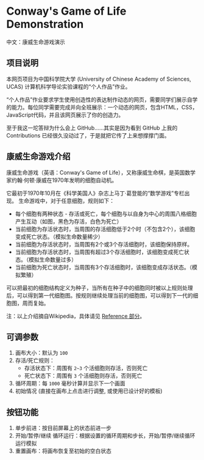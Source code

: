 # Conway's Game of Life Demonstration
中文：康威生命游戏演示

## 项目说明

本网页项目为中国科学院大学 (University of Chinese Academy of Sciences, UCAS) 计算机科学导论实验课程的“个人作品”作业。

“个人作品”作业要求学生使用创造性的表达制作动态的网页，需要同学们展示自学的能力。每位同学需要完成并向全班展示：一个动态的网页，包含HTML，CSS，JavaScript代码，并且该网页展示了你的创造力。

至于我这一坨答辩为什么会上 GitHub……其实是因为看到 GitHub 上我的 Contributions 已经很久没动过了，于是就把它传了上来想撑撑门面。

## 康威生命游戏介绍

康威生命游戏（英语：Conway's Game of Life），又称康威生命棋，是英国数学家约翰·何顿·康威在1970年发明的细胞自动机。

它最初于1970年10月在《科学美国人》杂志上马丁·葛登能的“数学游戏”专栏出现。
生命游戏中，对于任意细胞，规则如下：

- 每个细胞有两种状态 - 存活或死亡，每个细胞与以自身为中心的周围八格细胞产生互动（如图，黑色为存活，白色为死亡）
- 当前细胞为存活状态时，当周围的存活细胞低于2个时（不包含2个），该细胞变成死亡状态。（模拟生命数量稀少）
- 当前细胞为存活状态时，当周围有2个或3个存活细胞时，该细胞保持原样。
- 当前细胞为存活状态时，当周围有超过3个存活细胞时，该细胞变成死亡状态。（模拟生命数量过多）
- 当前细胞为死亡状态时，当周围有3个存活细胞时，该细胞变成存活状态。（模拟繁殖）

可以把最初的细胞结构定义为种子，当所有在种子中的细胞同时被以上规则处理后，可以得到第一代细胞图。按规则继续处理当前的细胞图，可以得到下一代的细胞图，周而复始。

注：以上介绍摘自Wikipedia，具体请见 [Reference 部分](./reference.html)。

## 可调参数

1. 画布大小：默认为 `100` 
2. 存活/死亡规则：
    - 存活状态下：周围有 `2~3` 个活细胞则存活，否则死亡
    - 死亡状态下：周围有 `3` 个活细胞则存活，否则死亡
3. 循环周期：每 `1000` 毫秒计算并显示下一个画面
4. 初始情况 (直接在画布上点击进行调整, 或使用已设计好的模板)

## 按钮功能

1. 单步前进：按目前屏幕上的状态前进一步
2. 开始/暂停/继续 循环运行：根据设置的循环周期和步长，开始/暂停/继续循环运行模拟
3. 重置画布：将画布恢复至初始的空白状态
